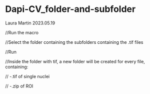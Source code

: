 # Dapi-CV_folder-and-subfolder
Laura Martin 2023.05.19

//Run the macro

//Select the folder containing the subfolders containing the .tif files

//Run

//Inside the folder with tif, a new folder will be created for every file, containing:

//  -.tif of single nuclei

//  -.zip of ROI 
